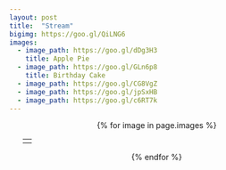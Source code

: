 ```yaml
---
layout: post
title:  "Stream"
bigimg: https://goo.gl/QiLNG6
images:
  - image_path: https://goo.gl/dDg3H3
    title: Apple Pie
  - image_path: https://goo.gl/GLn6p8
    title: Birthday Cake 
  - image_path: https://goo.gl/CG8VgZ
  - image_path: https://goo.gl/jpSxHB
  - image_path: https://goo.gl/c6RT7k
---
```

<center>
<ul class="photo-gallery">
  {% for image in page.images %}
<!--     <img src="{{ image.image_path }}" alt="{{ image.title}}"/> -->

<!--    <div style="background-image: url(https://goo.gl/dDg3H3);"> 
        <img src="{{ image.image_path }}" alt="{{ image.title}}"/> 
    </div> -->
    
 <table style="background-image:url('image.image_path')"><tr><td></td></tr></table>
     <p>
  {% endfor %}
</ul>
</center>

